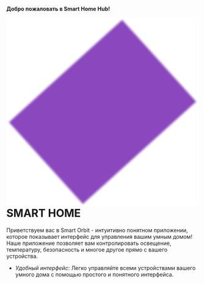 <b>Добро пожаловать в Smart Home Hub!</b>

<img src="https://github.com/Ix1ax/AppInterface-SmartHouse/blob/main/app/src/main/res/drawable/backgroundvacuum.png" alt="SmartOrbit" align="right">

SMART HOME
=================

Приветствуем вас в Smart Orbit - интуитивно понятном приложении, которое показывает интерфейс для управления вашим умным домом! Наше приложение позволяет вам контролировать освещение, температуру, безопасность и многое другое прямо с вашего устройства.
- *Удобный интерфейс*: Легко управляйте всеми устройствами вашего умного дома с помощью простого и понятного интерфейса.
